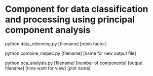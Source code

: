 # Component for data classification and processing using principal component analysis

python data_rebinning.py [filename] [rebin factor]

python combine_mspec.py [filename] [name for new output file]

python pca_analysis.py [filename] [number of components] [output filename] [time want for view] [plot name]
